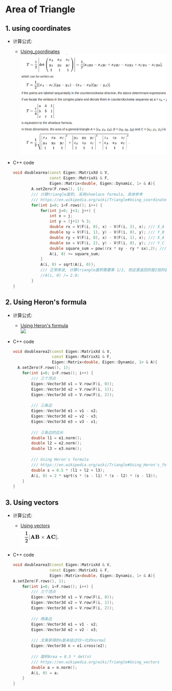 # Area of Triangle
## 1. using coordinates
- 计算公式:<br>
	- [Using_coordinates](https://en.wikipedia.org/wiki/Triangle#Using_coordinates)<br>
		![](pics/Using_coordinates.png)<br>
	
- C++ code<br>
	
	```c++
	void doublearea(const Eigen::MatrixXd & V,
		            const Eigen::MatrixXi & F,
		            Eigen::Matrix<double, Eigen::Dynamic, 1> & A){
		    A.setZero(F.rows(), 1);
		    /// 计算triangle面积, 采用shoelace formula, 具体参考
		    /// https://en.wikipedia.org/wiki/Triangle#Using_coordinates
		    for(int i=0; i<F.rows(); i++) {
		        for(int j=0; j<3; j++) {
		            int x = j;
		            int y = (j+1) % 3;
		            double rx = V(F(i, 0), x) - V(F(i, 2), x); /// X_A - X_C
		            double sy = V(F(i, 1), y) - V(F(i, 0), y); /// Y_B - Y_A
		            double ry = V(F(i, 0), x) - V(F(i, 1), x); /// X_A - X_B
		            double sx = V(F(i, 2), y) - V(F(i, 0), y); /// Y_C - Y_A
		            double square_sum = pow((rx * sy - ry * sx),2); /// ||(X_A - X_C) * (Y_B - Y_A) - (X_A - X_B) * (Y_C - Y_A)||2
		            A(i, 0) += square_sum;
		        }
		        A(i, 0) = sqrt(A(i, 0));
		        /// 正常来说, 计算triangle面积需要乘 1/2, 但这里返回的是2倍的面积
		        //A(i, 0) /= 2.0;
		    }
  	}
  ```
  
  

## 2. Using Heron's formula

- 计算公式:<br>
	- [Using Heron's formula](https://en.wikipedia.org/wiki/Triangle#Using_Heron's_formula)<br>
		![](pics/Using_Heron's_formula.png)<br>
	
- C++ code<br>
	
	```c++
	void doublearea2(const Eigen::MatrixXd & V,
	                 const Eigen::MatrixXi & F,
	                 Eigen::Matrix<double, Eigen::Dynamic, 1> & A){
      A.setZero(F.rows(), 1);
	    for(int i=0; i<F.rows(); i++) {
	        /// 三个顶点
	        Eigen::Vector3d v1 = V.row(F(i, 0));
	        Eigen::Vector3d v2 = V.row(F(i, 1));
	        Eigen::Vector3d v3 = V.row(F(i, 2));
  
	        /// 三条边
	        Eigen::Vector3d e1 = v1 - v2;
	        Eigen::Vector3d e2 = v2 - v3;
	        Eigen::Vector3d e3 = v3 - v1;
  
	        /// 三条边的边长
	        double l1 = e1.norm();
	        double l2 = e2.norm();
	        double l3 = e3.norm();
  
	        /// Using Heron's formula
	        /// https://en.wikipedia.org/wiki/Triangle#Using_Heron's_formula
	        double s = 0.5 * (l1 + l2 + l3);
	        A(i, 0) = 2 * sqrt(s * (s - l1) * (s - l2) * (s - l3));
	    }
	}
  ```



## 3. Using vectors

- 计算公式:<br>
	- [Using vectors](https://en.wikipedia.org/wiki/Triangle#Using_vectors)<br>
		![](pics/Using_vectors.png)<br>
- C++ code<br>
	
	```c++
	void doublearea3(const Eigen::MatrixXd & V,
					const Eigen::MatrixXi & F,
					Eigen::Matrix<double, Eigen::Dynamic, 1> & A){
  	A.setZero(F.rows(), 1);
	    for(int i=0; i<F.rows(); i++) {
	        /// 三个顶点
	        Eigen::Vector3d v1 = V.row(F(i, 0));
	        Eigen::Vector3d v2 = V.row(F(i, 1));
	        Eigen::Vector3d v3 = V.row(F(i, 2));
  
	        /// 两条边
	        Eigen::Vector3d e1 = v1 - v2;
	        Eigen::Vector3d e2 = v2 - v3;
  
	        /// 叉乘获得的n是未经过归一化的normal
	        Eigen::Vector3d n = e1.cross(e2);
  
	        /// 面积Area = 0.5 * det(n)
	        /// https://en.wikipedia.org/wiki/Triangle#Using_vectors
	        double a = n.norm();
	        A(i, 0) = a;
	    }
	}
  ```

